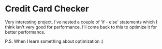 # Credit Card Checker

Very interesting project. I've nested a couple of 'if - else' statements which I think isn't very good for performance. I'll come back to this to optimize it for better performance.

P.S. When I learn something about optimization :)
